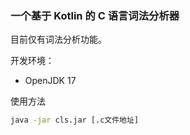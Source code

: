 ### 一个基于 Kotlin 的 C 语言词法分析器

目前仅有词法分析功能。



开发环境：

- OpenJDK 17

使用方法

```cmd
java -jar cls.jar [.c文件地址]
```